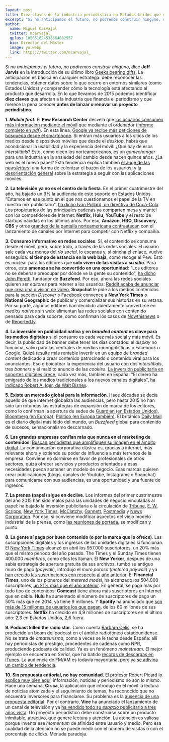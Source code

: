 ```yaml
---
layout: post
title: Diez claves de la industria periodística en Estados Unidos que debes conocer
excerpt: "Si no anticipamos el futuro, no podremos construir ninguno, dice Jeff Jarvis en la introducción de su último libro Geeks bearing gifts. La anticipación es básica en cualquier estratega: debe reconocer las tendencias, obtener datos sobre lo que ocurre en entornos similares y comprender cómo la tecnología está afectando al producto que desarrolla. En lo que llevamos de 2015 podemos identificar diez datos que afectan a la realidad del periodismo y de la industria que lo financia y que merece la pena conocer antes de lanzar o renovar un proyecto periodístico."
author:
  name: Miguel Carvajal
  twitter: mcarvajal_
  gplus: 105651624538664882557 
  bio: Director del Máster
  image: yo.webp
  link: https://twitter.com/mcarvajal_
---
```

_Si no anticipamos el futuro, no podremos construir ninguno_, dice **Jeff Jarvis** en la introducción de su último libro [Geeks bearing gifts](https://medium.com/geeks-bearing-gifts/new-relationships-forms-and-models-for-news-92ef9fd4758b). La anticipación es básica en cualquier estratega: debe reconocer las tendencias, obtener datos sobre lo que ocurre en entornos similares (como Estados Unidos) y comprender cómo la tecnología está afectando al producto que desarrolla. En lo que llevamos de 2015 podemos identificar **diez claves** que afectan a la industria que financia el periodismo y que merece la pena conocer **antes de lanzar o renovar un proyecto periodístico**.

**1. _Mobile first_.** El **Pew Research Center** desvela que [los usuarios consumen más información mediante el móvil](http://miquelpellicer.com/2015/05/las-tendencias-sobre-medios-en-estados-unidos-segun-el-state-of-the-news-media-2015/) que mediante el ordenador [(informe completo en _pdf_)](http://www.journalism.org/files/2015/04/FINAL-STATE-OF-THE-NEWS-MEDIA1.pdf). En esta línea, [Google ya recibe más peticiones de búsqueda desde el smartphone](http://searchengineland.com/its-official-google-says-more-searches-now-on-mobile-than-on-desktop-220369#.VUkb97isSnk.twitter). Si entran más usuarios a los sitios de los medios desde dispositivos móviles que desde el _desktop_, habrá que acondicionar la usabilidad y la experiencia del móvil: ¿Qué hay de esos _interstitials_? Esto, como dicen los norteamericanos, es un _gamechanger_ para una industria en la ansiedad del cambio desde hacen quince años. ¿La web es el nuevo papel? Esta tendencia explica también [el auge de las _newsletters_](http://www.poynter.org/news/mediawire/332503/inside-the-new-york-times-newsletter-strategy/): una forma de colonizar el buzón de los usuarios; y [la desorientación general](http://techcrunch.com/2015/05/11/news-digest-app-nyt-now-drops-subscription-pricing-offers-brand-sponsorships-instead/) sobre la estrategia a seguir con las aplicaciones móviles.

**2. La televisión ya no es el centro de la fiesta**. En el primer cuatrimestre del año, ha bajado un 9% la audiencia de este soporte en Estados Unidos. "Estamos en ese punto en el que nos cuestionamos el papel de la TV en nuestro mix publicitario", [ha dicho Ivan Pollard, un directivo de Coca-Cola](http://www.nytimes.com/2015/05/11/business/media/networks-fret-as-ad-dollars-flow-to-digital-media.html). Los propietarios de las principales cadenas ya comparten mesa y mantel con los competidores de Internet: **Netflix**, **Hulu**, **YouTube** y el resto de startups nacidas en los últimos años. Por eso, **Amazon**, **HBO**, **Discovery**, **CBS** y otros [grandes de la pantalla norteamericana contraatacan](http://www.hollywoodreporter.com/news/michael-wolff-hbo-cbs-streaming-742721) con el lanzamiento de canales por Internet para competir con Netflix y compañía. 

**3. Consumo informativo en redes sociales**. Sí, el contenido se consume desde el móvil, pero, sobre todo, a través de las redes sociales. El usuario sale cada vez menos del _río social_, lo escanea y, si pincha el enlace, vuelve enseguida: **el tiempo de estancia en la web baja**, como recoge el Pew. Esto es nuclear para los editores que **solo viven de las visitas a su _sitio_**. Para otros, esta **amenaza se ha convertido en una oportunidad**: "Los editores no se deberían preocupar por dónde ve la gente su contenido", [ha dicho John Peretti](http://mumbrella.com.au/buzzfeed-founder-publishers-shouldnt-care-where-people-watch-their-content-290123), fundador de **Buzzfeed**. Por eso, ahora las redes sociales quieren ser _editores_ para retener a los usuarios: [Reddit acaba de anunciar que crea una división de vídeo](http://www.theverge.com/2015/5/6/8555869/reddit-video-create-original-content), **Snapchat** le pide a los medios contenidos para la sección _Discover_ o Facebook convence a **New York Times** o **National Geographic** de publicar y comercializar sus historias en su vetana. Por su parte, algunos editores han decidido abiertamente convertirse en _medios nativos_ sin web: alimentan las redes sociales con contenido pensado para cada soporte, como confirman los casos de [Nowthisnews](http://www.capitalnewyork.com/article/media/2015/02/8561812/nowthis-scraps-its-website-goes-all-social) o de [Reported.ly](http://www.forbes.com/sites/tomwatson/2015/01/05/inside-the-decentralized-news-network-reported-lys-new-model-for-journalism/). 
 
**4. La inversión en publicidad nativa y en _branded content_ es clave para los medios digitales** si el consumo es cada vez más social y más móvil. Es decir, la publicidad de banner debe tener los días contados: el _display_ no funciona, salvo para las centrales de medios monopolísticas o Facebook o Google. Quizá resulte más rentable invertir en un equipo de _branded content_ dedicado a crear contenido patrocinado o contenido viral para los anunciantes. Eso o boicotear la experiencia del usuario con dos _interstitials_, tres _banners_ y el maldito anuncio de las _cookies_. [La inversión publicitaria en soportes digitales crece](http://www.thedrum.com/news/2015/04/22/us-internet-ad-revenues-reached-all-time-high-495bn-last-year), cada vez más, también en España: "El dinero ha emigrado de los medios tradicionales a los nuevos canales digitales", [ha indicado Robert A. Iger, de Walt Disney](http://www.nytimes.com/2015/05/11/business/media/networks-fret-as-ad-dollars-flow-to-digital-media.html?_r=0). 

**5. Existe un mercado global para la información**. Hace décadas se decía aquello de que internet globaliza las audiencias, pero hasta 2015 no han sido tan rotundas las estrategias de expansión de marca de los editores, como lo confirman la apertura de sedes de [Guardian (en Estados Unidos)](http://www.politico.com/blogs/media/2014/07/guardian-us-to-open-west-coast-office-191699.html), [Bloomberg (en Europa)](http://www.campaignlive.co.uk/news/1344831/), [Politico (en Europa también)](http://www.capitalnewyork.com/article/media/2015/03/8564208/staffed-politico-europe-launch-april-21). El británico [Daily Mail](http://www.guardian.co.uk/media/2013/jul/17/mail-online-growth-new-staff) es el diario digital más léido del mundo, un _Buzzfeed_ global para contenido de sucesos, sensacionalismo descarnado. 

**6. Las grandes empresas confían más que nunca en el marketing de contenidos**. [Buscan periodistas que amplifiquen su imagen en el ámbito digital](http://blogs.wsj.com/cmo/2015/05/04/dont-sleep-on-content-marketing/). La comunicación corporativa clásica es, gracias a internet, más relevante ahora y extiende su poder de influencia a más terrenos de la empresa. Conviene no dormirse en favor de profesionales de otros sectores, quizá ofrecer servicios y productos orientados a esas necesidades pueda sostener un modelo de negocio. Esas marcas quieren crear publicaciones (blogs, canales de Youtube, Instagrams o Snapchat) para comunicarse con sus audiencias, es una oportunidad y una fuente de ingresos. 

**7. La prensa (papel) sigue en declive**. Los informes del primer cuatrimestre del año 2015 han sido malos para las unidades de negocio vinculadas al papel: ha bajado la inversión publicitaria o la circulación de [Tribune](http://www.chicagotribune.com/business/breaking/ct-trib-pub-earnings-0507-biz-20150506-story.html), [E. W. Scripps](http://www.wsj.com/article_email/e-w-scripps-loss-widens-on-higher-expenses-1431092839-lMyQjAxMTI1NzA1ODMwNTgwWj), [New York Times](http://www.nytimes.com/2015/05/01/business/media/new-york-times-company-q1-earnings.html), [McClatchy](http://www.poynter.org/news/mediawire/337983/mcclatchys-stock-continues-to-takes-a-pummeling/), [Gannett](http://www.wsj.com/article_email/gannett-profit-soars-as-broadcast-digital-revenue-offset-print-decline-1429621506-lMyQjAxMTE1MzI1MTIyNjE4Wj), [Postmedia](http://www.theglobeandmail.com/report-on-business/postmedia-losses-narrow-in-first-quarter/article22361323/) y [News Corporation](http://www.reuters.com/article/2014/11/05/us-newscorp-results-idUSKBN0IP2RG20141105). Por eso, si conviene modificar aspectos del viejo modelo industrial de la prensa, como [las reuniones de portada](http://www.politico.com/blogs/media/2015/05/ny-times-accelerates-digitalfirst-effort-206637.html), se modifican y punto. 

**8. La gente sí paga por buen contenido (o por la marca que lo ofrece)**. Las suscripciones digitales y los ingresos de las unidades digitales sí funcionan. El [New York Times](http://www.nytimes.com/2015/05/01/business/media/new-york-times-company-q1-earnings.html) alcanzó en abril los 957.000 suscriptores, un 20% más que el mismo período del año pasado. The Times y el Sunday Times tienen 400.000 _miembros_, como ellos les llaman. El **New Yorker**, después de una sabia estrategia de apertura gratuita de sus archivos, tumbó su antiguo muro de pago (_paywall_), introdujo el _muro poroso_ (_metered paywall_) y ya [han crecido las suscripciones con respecto al año anterior](http://www.niemanlab.org/2015/03/after-the-archive-came-down-the-new-yorkers-revamped-paywall-is-driving-new-readers-and-subscribers/). El **Financial Times**, uno de los pioneros del _metered model_, ha alcanzado los 504.000 suscriptores, [un 21% más que el año anterior](http://aboutus.ft.com/2015/02/27/financial-times-2014-results/). En general, se paga más por todo tipo de contenidos: **Comcast** tiene ahora más suscriptores en Internet que en cable. **Hulu** ha aumentado el número de suscriptores de pago un 50% más que en 2014, ya tiene 9 millones. Y **Spotify** ha anunciado que [son más de 15 millones de usuarios los que pagan](http://techcrunch.com/2015/01/12/spotify-now-has-15m-paying-users-60m-overall/), de los 60 millones de sus suscriptores. **Netflix** ha crecido en 4,9 millones de suscriptores en el último año: 2,3 en Estados Unidos, 2,6 fuera. 

**9. Podcast killed the radio star**. Como cuenta [Barbara Celis](http://www.elconfidencial.com/cultura/2014-12-15/podcast-revolucion-sin-injerencias-en-el-audio-planetario_581146/), se ha producido un boom del podcast en el ámbito radiofónico estadounidense. No se trata de _amateurismo_, como a veces se le tacha desde España: allí hay periodistas de prestigio, procedentes de cadenas como NPR, produciendo podcasts de calidad. Ya es un fenómeno _mainstream_. El mejor ejemplo se encuentra en _Serial_, que ha batido [records de descargas en iTunes](http://www.mediaite.com/tv/we-are-not-journalists-serial-inspired-podcast-shoots-to-top-of-itunes/). La audiencia de FM/AM es todavía mayoritaria, pero ya [se adivina un cambio de tendencia](http://www.politico.com/blogs/media/2015/04/online-radio-podcasts-on-the-rise-206305.html).

**10. Sin propuesta editorial, no hay comunidad**. El profesor Robert Picard [lo explica muy bien aquí](http://themediabusiness.blogspot.com.es/2015/01/the-critical-distinctions-among-news.html): información, noticias y periodismo no son lo mismo. Hace una semana, **Cir.ca**, la aplicación que introdujo en el móvil la lectura de noticias atomizada y el seguimiento de temas, ha reconocido que no encuentra inversores para financiarse. Su problema es la [ausencia de una propuesta editorial](http://www.mondaynote.com/2015/05/04/circa-what-went-wrong/). Por el contrario, **Vice** ha anunciado el lanzamiento de un canal de televisión y ya [ha vendido todo su _espacio_ publicitario a tres años vista](https://twitter.com/adage/status/595235149102583808). Un proyecto periodístico debe construirse sobre un producto inimitable, atractivo, que genere lectura y atención. La atención es valiosa porque inventa ese _momentum_ de afinidad entre usuario y medio. Pero esa cualidad de la atención no se puede medir con el número de visitas o con el porcentaje de clicks. Menuda paradoja.
